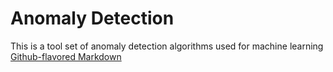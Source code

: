 # Anomaly Detection

This is a tool set of anomaly detection algorithms used for machine learning
[Github-flavored Markdown](https://guides.github.com/features/mastering-markdown/)